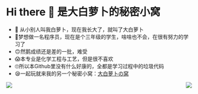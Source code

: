 # Hi there 👋 是大白萝卜的秘密小窝

<!--
**laugh0608/laugh0608** is a ✨ _special_ ✨ repository because its `README.md` (this file) appears on your GitHub profile.

Here are some ideas to get you started:

- 🔭 I’m currently working on ...
- 🌱 I’m currently learning ...
- 👯 I’m looking to collaborate on ...
- 🤔 I’m looking for help with ...
- 💬 Ask me about ...
- 📫 How to reach me: ...
- 😄 Pronouns: ...
- ⚡ Fun fact: ...
-->

- 🤣 从小别人叫我白萝卜，现在我长大了，就叫了大白萝卜
- 🤪梦想做一名程序员，现在是个三年级的学生，啥啥也不会，在很有努力的学习了
- 🙃然鹅成绩还是差的一批，难受
- 😱本专业是化学工程与工艺，但是很不喜欢
- 🙄所以本Github里没有什么好康的，全都是学习过程中的垃圾代码
- 😪一起玩就来我的另一个秘密小窝：[大白萝卜の窝](https://dabailuobo,com)

<img align="right" src="https://github-readme-stats.vercel.app/api?username=laugh0608&show_icons=true&theme=radical">

![](https://github-readme-stats.vercel.app/api/top-langs/?username=laugh0608&theme=radical)